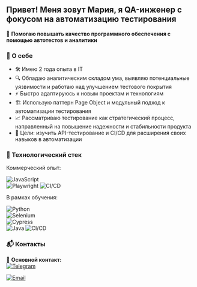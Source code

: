 ## Привет! Меня зовут Мария, я QA-инженер с фокусом на автоматизацию тестирования  
🚀 **Помогаю повышать качество программного обеспечения с помощью автотестов и аналитики**  

### 🔹 О себе  
- 🛠 Имею 2 года опыта в IT
- 🔍 Обладаю аналитическим складом ума, выявляю потенциальные уязвимости и работаю над улучшением тестового покрытия  
- ⚡ Быстро адаптируюсь к новым проектам и технологиям
- 🏗 Использую паттерн Page Object и модульный подход к автоматизации тестирования
- 📈 Рассматриваю тестирование как стратегический процесс, направленный на повышение надежности и стабильности продукта  
- 🎯 Цели: изучить API-тестирование и CI/CD для расширения своих навыков в автоматизации

### 🔧 Технологический стек 
Коммерческий опыт: 

![JavaScript](https://img.shields.io/badge/JavaScript-F7DF1E?style=for-the-badge&logo=javascript&logoColor=black)  
![Playwright](https://img.shields.io/badge/Playwright-2E8B57?style=for-the-badge&logo=playwright&logoColor=white) 
![CI/CD](https://img.shields.io/badge/CI%2FCD-GitLab-informational?style=for-the-badge&logo=gitlab&logoColor=white)  

В рамках обучения:

![Python](https://img.shields.io/badge/Python-3776AB?style=for-the-badge&logo=python&logoColor=white)  
![Selenium](https://img.shields.io/badge/Selenium-43B02A?style=for-the-badge&logo=selenium&logoColor=white)  
![Cypress](https://img.shields.io/badge/Cypress-17202C?style=for-the-badge&logo=cypress&logoColor=white)  
![Java](https://img.shields.io/badge/Java-ED8B00?style=for-the-badge&logo=java&logoColor=white)
![CI/CD](https://img.shields.io/badge/CI%2FCD-Jenkins%20%7C%20GitHub_Actions-informational?style=for-the-badge)  

### 📬 Контакты  
📌 **Основной контакт:**  
[![Telegram](https://img.shields.io/badge/Telegram-%F0%9F%94%A5-2CA5E0?style=for-the-badge&logo=telegram&logoColor=white)](https://t.me/Marii_Vol) 

[![Email](https://img.shields.io/badge/Email-D14836?style=for-the-badge&logo=gmail&logoColor=white)](mailto:your.mari221994@yandex.ru)
